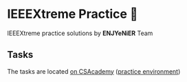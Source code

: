 # IEEEXtreme Practice :100:
IEEEXtreme practice solutions by **ENJYeNiER** Team

## Tasks 

The tasks are located [on CSAcademy](https://csacademy.com/contest/ieeextreme11) ([practice environment](https://csacademy.com/ieeextreme-practice/tasks/))
